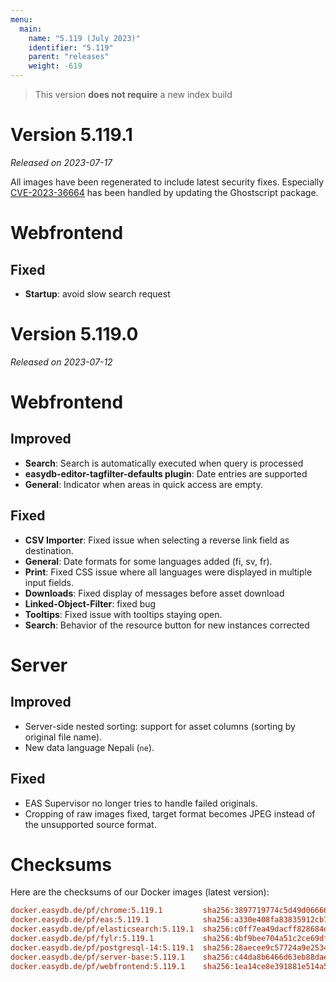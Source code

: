 ```yaml
---
menu:
  main:
    name: "5.119 (July 2023)"
    identifier: "5.119"
    parent: "releases"
    weight: -619
---
```



> This version **does not require** a new index build


# Version 5.119.1

*Released on 2023-07-17*

All images have been regenerated to include latest security fixes. Especially [CVE-2023-36664](https://nvd.nist.gov/vuln/detail/CVE-2023-36664) has been handled by updating the Ghostscript package.

# Webfrontend

## Fixed

* **Startup**: avoid slow search request

# Version 5.119.0

*Released on 2023-07-12*

# Webfrontend

## Improved

* **Search**: Search is automatically executed when query is processed
* **easydb-editor-tagfilter-defaults plugin**: Date entries are supported
* **General**: Indicator when areas in quick access are empty.

## Fixed

* **CSV Importer**: Fixed issue when selecting a reverse link field as destination.
* **General**: Date formats for some languages added (fi, sv, fr).
* **Print**: Fixed CSS issue where all languages were displayed in multiple input fields.
* **Downloads**: Fixed display of messages before asset download
* **Linked-Object-Filter**: fixed bug
* **Tooltips**: Fixed issue with tooltips staying open.
* **Search**: Behavior of the resource button for new instances corrected

# Server

## Improved

* Server-side nested sorting: support for asset columns (sorting by original file name).
* New data language Nepali (`ne`).

## Fixed

* EAS Supervisor no longer tries to handle failed originals.
* Cropping of raw images fixed, target format becomes JPEG instead of the unsupported source format.

# Checksums

Here are the checksums of our Docker images (latest version):

```ini
docker.easydb.de/pf/chrome:5.119.1         sha256:3897719774c5d49d06666b1e057a2eff53e8fec0d4fede7f2d6ad5f744ede7de
docker.easydb.de/pf/eas:5.119.1            sha256:a330e408fa83835912cb73cc6e026e432b5b5371ceef7d24d2a55a912508edad
docker.easydb.de/pf/elasticsearch:5.119.1  sha256:c0ff7ea49dacff828684df73ed9373911c5c65187e651234cfa51da8f02879b5
docker.easydb.de/pf/fylr:5.119.1           sha256:4bf9bee704a51c2ce69dfab3e45b841e70aed9ddddf9548b3788e59ad020cda2
docker.easydb.de/pf/postgresql-14:5.119.1  sha256:28aecee9c57724a9e25342f55c345fb5135b0439935b9228731c92cb5aed120b
docker.easydb.de/pf/server-base:5.119.1    sha256:c44da8b6466d63eb88daeb4200501c0c0bbdac3880bd0d144310b3913771ccfc
docker.easydb.de/pf/webfrontend:5.119.1    sha256:1ea14ce8e391881e514a560f0e7ff56072c50642e6ec5a4585f660e312236f85
```
